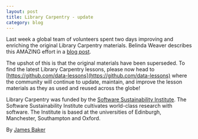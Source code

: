 ```yaml
---
layout: post
title: Library Carpentry - update
category: blog
---
```


Last week a global team of volunteers spent two days improving and enriching the original Library Carpentry materials. Belinda Weaver describes this AMAZING effort in a [blog post](http://software-carpentry.org/blog/2016/06/LibrarCarpentrysprint.html).

The upshot of this is that the original materials have been superseded. To find the latest Library Carpentry lessons, please now head to [https://github.com/data-lessons](https://github.com/data-lessons) where the community will continue to update, maintain, and improve the lesson materials as they as used and reused across the globe!

Library Carpentry was funded by the [Software Sustainability Institute](http://software.ac.uk/). The Software Sustainability Institute cultivates world-class research with software. The Institute is based at the universities of Edinburgh, Manchester, Southampton and Oxford.

By [James Baker](drjwbaker)
